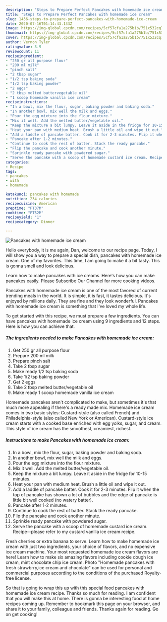 ```yaml
---
description: "Steps to Prepare Perfect Pancakes with homemade ice cream"
title: "Steps to Prepare Perfect Pancakes with homemade ice cream"
slug: 1436-steps-to-prepare-perfect-pancakes-with-homemade-ice-cream
date: 2020-07-16T01:14:43.133Z
image: https://img-global.cpcdn.com/recipes/5cf57cfa1a275b1b/751x532cq70/pancakes-with-homemade-ice-cream-recipe-main-photo.jpg
thumbnail: https://img-global.cpcdn.com/recipes/5cf57cfa1a275b1b/751x532cq70/pancakes-with-homemade-ice-cream-recipe-main-photo.jpg
cover: https://img-global.cpcdn.com/recipes/5cf57cfa1a275b1b/751x532cq70/pancakes-with-homemade-ice-cream-recipe-main-photo.jpg
author: Vernon Tyler
ratingvalue: 3.9
reviewcount: 11
recipeingredient:
- "250 gr all purpose flour"
- "200 ml milk"
- "pinch salt"
- "2 tbsp sugar"
- "1/2 tsp baking soda"
- "1/2 tsp baking powder"
- "2 eggs"
- "2 tbsp melted buttervegetable oil"
- "1 scoop homemade vanilla ice cream"
recipeinstructions:
- "In a bowl, mix the flour, sugar, baking powder and baking soda."
- "In another bowl, mix well the milk and eggs."
- "Pour the egg mixture into the flour mixture."
- "Mix it well. Add the melted butter/vegetable oil."
- "Keep the mixture a bit lumpy. Leave it aside in the fridge for 10-15 minutes."
- "Heat your pan with medium heat. Brush a little oil and wipe it out."
- "Add a laddle of pancake batter. Cook it for 2-3 minutes. Flip it when the top of pancake has shown a lot of bubbles and the edge of pancake is little bit well cooked (no watery batter)."
- "Pancake after 1-2 minutes."
- "Continue to cook the rest of batter. Stack the ready pancake."
- "Flip the pancake and cook another minute."
- "Sprinkle ready pancake with powdered sugar."
- "Serve the pancake with a scoop of homemade custard ice cream. Recipe--please refer to my custard vanilla ice cream recipe."
categories:
- Recipe
tags:
- pancakes
- with
- homemade

katakunci: pancakes with homemade 
nutrition: 234 calories
recipecuisine: American
preptime: "PT37M"
cooktime: "PT52M"
recipeyield: "1"
recipecategory: Dinner

---
```



![Pancakes with homemade ice cream](https://img-global.cpcdn.com/recipes/5cf57cfa1a275b1b/751x532cq70/pancakes-with-homemade-ice-cream-recipe-main-photo.jpg)

Hello everybody, it is me again, Dan, welcome to our recipe page. Today, I will show you a way to prepare a special dish, pancakes with homemade ice cream. One of my favorites. This time, I am going to make it a bit tasty. This is gonna smell and look delicious.

Learn how to make pancakes with ice creams. Here&#39;s how you can make pancakes easily. Please Subscribe Our Channel for more cooking videos.

Pancakes with homemade ice cream is one of the most favored of current trending meals in the world. It is simple, it is fast, it tastes delicious. It's enjoyed by millions daily. They are fine and they look wonderful. Pancakes with homemade ice cream is something that I've loved my whole life.


To get started with this recipe, we must prepare a few ingredients. You can have pancakes with homemade ice cream using 9 ingredients and 12 steps. Here is how you can achieve that.

<!--inarticleads1-->

##### The ingredients needed to make Pancakes with homemade ice cream:

1. Get 250 gr all purpose flour
1. Prepare 200 ml milk
1. Prepare pinch salt
1. Take 2 tbsp sugar
1. Make ready 1/2 tsp baking soda
1. Take 1/2 tsp baking powder
1. Get 2 eggs
1. Take 2 tbsp melted butter/vegetable oil
1. Make ready 1 scoop homemade vanilla ice cream


Homemade pancakes aren&#39;t complicated to make, but sometimes it&#39;s that much more appealing if there&#39;s a ready made mix. Homemade ice cream comes in two basic styles: Custard-style (also called French) and Philadelphia-style (also called New York or American). Custard-style ice cream starts with a cooked base enriched with egg yolks, sugar, and cream. This style of ice cream has the smoothest, creamiest, richest. 

<!--inarticleads2-->

##### Instructions to make Pancakes with homemade ice cream:

1. In a bowl, mix the flour, sugar, baking powder and baking soda.
1. In another bowl, mix well the milk and eggs.
1. Pour the egg mixture into the flour mixture.
1. Mix it well. Add the melted butter/vegetable oil.
1. Keep the mixture a bit lumpy. Leave it aside in the fridge for 10-15 minutes.
1. Heat your pan with medium heat. Brush a little oil and wipe it out.
1. Add a laddle of pancake batter. Cook it for 2-3 minutes. Flip it when the top of pancake has shown a lot of bubbles and the edge of pancake is little bit well cooked (no watery batter).
1. Pancake after 1-2 minutes.
1. Continue to cook the rest of batter. Stack the ready pancake.
1. Flip the pancake and cook another minute.
1. Sprinkle ready pancake with powdered sugar.
1. Serve the pancake with a scoop of homemade custard ice cream. Recipe--please refer to my custard vanilla ice cream recipe.


Fresh cherries or extra banana to serve. Learn how to make homemade ice cream with just two ingredients, your choice of flavors, and no expensive ice cream machine. Your most requested homemade ice cream flavors are here! Learn how to make six amazing flavors including cookie dough ice cream, mint chocolate chip ice cream. Photo &#34;Homemade pancakes with fresh strawbrry,ice cream and chocolate&#34; can be used for personal and commercial purposes according to the conditions of the purchased Royalty-free license. 

So that is going to wrap this up with this special food pancakes with homemade ice cream recipe. Thanks so much for reading. I am confident that you will make this at home. There is gonna be interesting food at home recipes coming up. Remember to bookmark this page on your browser, and share it to your family, colleague and friends. Thanks again for reading. Go on get cooking!
